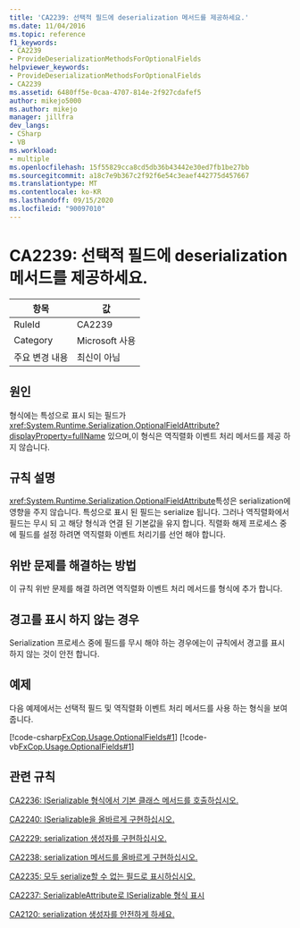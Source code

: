 ```yaml
---
title: 'CA2239: 선택적 필드에 deserialization 메서드를 제공하세요.'
ms.date: 11/04/2016
ms.topic: reference
f1_keywords:
- CA2239
- ProvideDeserializationMethodsForOptionalFields
helpviewer_keywords:
- ProvideDeserializationMethodsForOptionalFields
- CA2239
ms.assetid: 6480ff5e-0caa-4707-814e-2f927cdafef5
author: mikejo5000
ms.author: mikejo
manager: jillfra
dev_langs:
- CSharp
- VB
ms.workload:
- multiple
ms.openlocfilehash: 15f55829cca8cd5db36b43442e30ed7fb1be27bb
ms.sourcegitcommit: a18c7e9b367c2f92f6e54c3eaef442775d457667
ms.translationtype: MT
ms.contentlocale: ko-KR
ms.lasthandoff: 09/15/2020
ms.locfileid: "90097010"
---
```

# <a name="ca2239-provide-deserialization-methods-for-optional-fields"></a>CA2239: 선택적 필드에 deserialization 메서드를 제공하세요.

|항목|값|
|-|-|
|RuleId|CA2239|
|Category|Microsoft 사용|
|주요 변경 내용|최신이 아님|

## <a name="cause"></a>원인
형식에는 특성으로 표시 되는 필드가 <xref:System.Runtime.Serialization.OptionalFieldAttribute?displayProperty=fullName> 있으며,이 형식은 역직렬화 이벤트 처리 메서드를 제공 하지 않습니다.

## <a name="rule-description"></a>규칙 설명
<xref:System.Runtime.Serialization.OptionalFieldAttribute>특성은 serialization에 영향을 주지 않습니다. 특성으로 표시 된 필드는 serialize 됩니다. 그러나 역직렬화에서 필드는 무시 되 고 해당 형식과 연결 된 기본값을 유지 합니다. 직렬화 해제 프로세스 중에 필드를 설정 하려면 역직렬화 이벤트 처리기를 선언 해야 합니다.

## <a name="how-to-fix-violations"></a>위반 문제를 해결하는 방법
이 규칙 위반 문제를 해결 하려면 역직렬화 이벤트 처리 메서드를 형식에 추가 합니다.

## <a name="when-to-suppress-warnings"></a>경고를 표시 하지 않는 경우
Serialization 프로세스 중에 필드를 무시 해야 하는 경우에는이 규칙에서 경고를 표시 하지 않는 것이 안전 합니다.

## <a name="example"></a>예제
다음 예제에서는 선택적 필드 및 역직렬화 이벤트 처리 메서드를 사용 하는 형식을 보여 줍니다.

[!code-csharp[FxCop.Usage.OptionalFields#1](../code-quality/codesnippet/CSharp/ca2239-provide-deserialization-methods-for-optional-fields_1.cs)]
[!code-vb[FxCop.Usage.OptionalFields#1](../code-quality/codesnippet/VisualBasic/ca2239-provide-deserialization-methods-for-optional-fields_1.vb)]

## <a name="related-rules"></a>관련 규칙
[CA2236: ISerializable 형식에서 기본 클래스 메서드를 호출하십시오.](../code-quality/ca2236.md)

[CA2240: ISerializable을 올바르게 구현하십시오.](../code-quality/ca2240.md)

[CA2229: serialization 생성자를 구현하십시오.](../code-quality/ca2229.md)

[CA2238: serialization 메서드를 올바르게 구현하십시오.](../code-quality/ca2238.md)

[CA2235: 모두 serialize할 수 없는 필드로 표시하십시오.](../code-quality/ca2235.md)

[CA2237: SerializableAttribute로 ISerializable 형식 표시](../code-quality/ca2237.md)

[CA2120: serialization 생성자를 안전하게 하세요.](../code-quality/ca2120.md)
